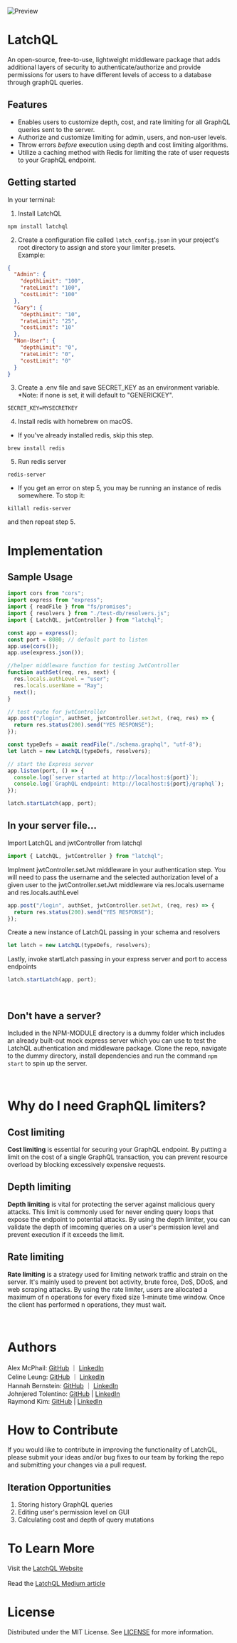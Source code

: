 ![Preview](.././PLAYGROUND/client/src/assets/finallogo.png)

# LatchQL

An open-source, free-to-use, lightweight middleware package that adds additional layers of security to authenticate/authorize and provide permissions for users to have different levels of access to a database through graphQL queries.

## Features

- Enables users to customize depth, cost, and rate limiting for all GraphQL queries sent to the server.
- Authorize and customize limiting for admin, users, and non-user levels.
- Throw errors _before_ execution using depth and cost limiting algorithms.
- Utilize a caching method with Redis for limiting the rate of user requests to your GraphQL endpoint.

## Getting started

In your terminal:

1. Install LatchQL

```console
npm install latchql
```

2. Create a configuration file called `latch_config.json` in your project's root directory to assign and store your limiter presets.  
   Example:

```json
{
  "Admin": {
    "depthLimit": "100",
    "rateLimit": "100",
    "costLimit": "100"
  },
  "Gary": {
    "depthLimit": "10",
    "rateLimit": "25",
    "costLimit": "10"
  },
  "Non-User": {
    "depthLimit": "0",
    "rateLimit": "0",
    "costLimit": "0"
  }
}
```

3. Create a .env file and save SECRET_KEY as an environment variable. \*Note: if none is set, it will default to "GENERICKEY".

```
SECRET_KEY=MYSECRETKEY
```

4. Install redis with homebrew on macOS.

- If you've already installed redis, skip this step.

```console
brew install redis
```

5. Run redis server

```console
redis-server
```

- If you get an error on step 5, you may be running an instance of redis somewhere. To stop it:

```console
killall redis-server
```

and then repeat step 5.

# Implementation

## Sample Usage

```js
import cors from "cors";
import express from "express";
import { readFile } from "fs/promises";
import { resolvers } from "./test-db/resolvers.js";
import { LatchQL, jwtController } from "latchql";

const app = express();
const port = 8080; // default port to listen
app.use(cors());
app.use(express.json());

//helper middleware function for testing JwtController
function authSet(req, res, next) {
  res.locals.authLevel = "user";
  res.locals.userName = "Ray";
  next();
}

// test route for jwtController
app.post("/login", authSet, jwtController.setJwt, (req, res) => {
  return res.status(200).send("YES RESPONSE");
});

const typeDefs = await readFile("./schema.graphql", "utf-8");
let latch = new LatchQL(typeDefs, resolvers);

// start the Express server
app.listen(port, () => {
  console.log(`server started at http://localhost:${port}`);
  console.log(`GraphQL endpoint: http://localhost:${port}/graphql`);
});

latch.startLatch(app, port);
```

## In your server file...

Import LatchQL and jwtController from latchql

```js
import { LatchQL, jwtController } from "latchql";
```

Implment jwtController.setJwt middleware in your authentication step. You will need to pass the username and the selected authorization level of a given user to the jwtController.setJwt middleware via res.locals.username and res.locals.authLevel

```js
app.post("/login", authSet, jwtController.setJwt, (req, res) => {
  return res.status(200).send("YES RESPONSE");
});
```

Create a new instance of LatchQL passing in your schema and resolvers

```js
let latch = new LatchQL(typeDefs, resolvers);
```

Lastly, invoke startLatch passing in your express server and port to access endpoints

```js
latch.startLatch(app, port);
```

<br>

## Don't have a server?

Included in the NPM-MODULE directory is a dummy folder which includes an already built-out mock express server which you can use to test the LatchQL authentication and middleware package. Clone the repo, navigate to the dummy directory, install dependencies and run the command `npm start` to spin up the server.

<br>

# Why do I need GraphQL limiters?

## Cost limiting

**Cost limiting** is essential for securing your GraphQL endpoint. By putting a limit on the cost of a single GraphQL transaction, you can prevent resource overload by blocking excessively expensive requests.

## Depth limiting

**Depth limiting** is vital for protecting the server against malicious query attacks. This limit is commonly used for never ending query loops that expose the endpoint to potential attacks. By using the depth limiter, you can validate the depth of imcoming queries on a user's permission level and prevent execution if it exceeds the limit.

## Rate limiting

**Rate limiting** is a strategy used for limiting network traffic and strain on the server. It's mainly used to prevent bot activity, brute force, DoS, DDoS, and web scraping attacks. By using the rate limiter, users are allocated a maximum of n operations for every fixed size 1-minute time window. Once the client has performed n operations, they must wait.

<br>

# Authors

Alex McPhail: [GitHub](https://github.com/mcphail-alex) ｜ [LinkedIn](https://www.linkedin.com/in/mcphail-alex/)  
Celine Leung: [GitHub](https://github.com/ccelineleung) ｜ [LinkedIn](https://www.linkedin.com/in/celineleung412/)  
Hannah Bernstein: [GitHub](https://github.com/hbernie) ｜ [LinkedIn](https://www.linkedin.com/in/bernstein-hannah/)  
Johnjered Tolentino: [GitHub](https://github.com/Johnjeredivant) | [LinkedIn](https://www.linkedin.com/in/johnjered-tolentino/)  
Raymond Kim: [GitHub](https://github.com/reykeem) | [LinkedIn](https://www.linkedin.com/in/raymondhkim/)

# How to Contribute

If you would like to contribute in improving the functionality of LatchQL, please submit your ideas and/or bug fixes to our team by forking the repo and submitting your changes via a pull request.

## Iteration Opportunities

1. Storing history GraphQL queries
2. Editing user's permission level on GUI
3. Calculating cost and depth of query mutations

# To Learn More

Visit the [LatchQL Website](https://www.latchql.io)
<br>
<br>
Read the [LatchQL Medium article](https://www.linkedin.com/company/latchql/)

# License

Distributed under the MIT License. See [LICENSE](https://github.com/oslabs-beta/LatchQL/blob/main/LICENSE.md) for more information.
